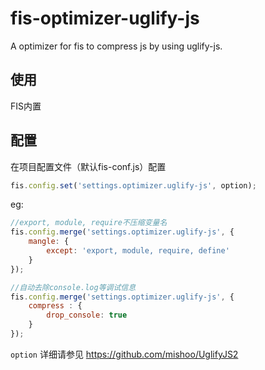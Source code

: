 # fis-optimizer-uglify-js

A optimizer for fis to compress js by using uglify-js.

## 使用

FIS内置

## 配置

在项目配置文件（默认fis-conf.js）配置

```javascript
fis.config.set('settings.optimizer.uglify-js', option);
```

eg:

```javascript
//export, module, require不压缩变量名
fis.config.merge('settings.optimizer.uglify-js', {
    mangle: {
        except: 'export, module, require, define'
    }
});

//自动去除console.log等调试信息
fis.config.merge('settings.optimizer.uglify-js', {
    compress : {
        drop_console: true
    }
});
```

`option` 详细请参见 https://github.com/mishoo/UglifyJS2
